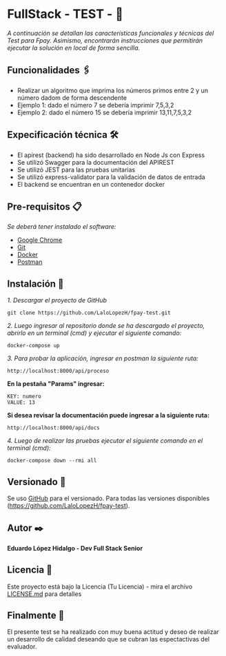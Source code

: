 # FullStack - TEST - 🚀 


_A continuación se detallan las características funcionales y técnicas del Test para Fpay. Asimismo, encontrarán instrucciones que permitirán ejecutar la solución en local de forma sencilla._

## Funcionalidades 🖇️

*  Realizar un algoritmo que imprima los números primos entre 2 y un número dadom de forma descendente
*  Ejemplo 1: dado el número 7 se debería imprimir 7,5,3,2
*  Ejemplo 2: dado el número 15 se debería imprimir 13,11,7,5,3,2


## Expecificación técnica 🛠️

* El apirest (backend) ha sido desarrollado en Node Js con Express
* Se utilizó Swagger para la documentación del APIREST
* Se utilizó JEST para las pruebas unitarias
* Se utilizó express-validator para la validación de datos de entrada
* El backend se encuentran en un contenedor docker

## Pre-requisitos 📋

_Se deberá tener instalado el software:_

* [Google Chrome](https://www.google.com/chrome/)
* [Git](https://git-scm.com/)
* [Docker](https://www.docker.com/get-started)
* [Postman](https://www.postman.com/)

## Instalación 🔧

_1. Descargar el proyecto de GitHub_


```
git clone https://github.com/LaloLopezH/fpay-test.git
```

_2. Luego ingresar al repositorio donde se ha descargado el proyecto, abrirlo en un terminal (cmd) y ejecutar el siguiente comando:_

```
docker-compose up
```

_3. Para probar la aplicación, ingresar en postman la siguiente ruta:_

```
http://localhost:8000/api/proceso
```

**En la pestaña "Params" ingresar:**

```
KEY: numero 
VALUE: 13
```

**Si desea revisar la documentación puede ingresar a la siguiente ruta:**

```
http://localhost:8000/api/docs
```

_4. Luego de realizar las pruebas ejecutar el siguiente comando en el terminal (cmd):_

```
docker-compose down --rmi all
```


## Versionado 📌

Se uso [GitHub](https://github.com/) para el versionado. Para todas las versiones disponibles (https://github.com/LaloLopezH/fpay-test).

## Autor ✒️

**Eduardo López Hidalgo - Dev Full Stack Senior**

## Licencia 📄

Este proyecto está bajo la Licencia (Tu Licencia) - mira el archivo [LICENSE.md](LICENSE.md) para detalles

## Finalmente 🎁

El presente test se ha realizado con muy buena actitud y deseo de realizar un desarrollo de calidad deseando que se cubran las espectactivas del evaluador. 